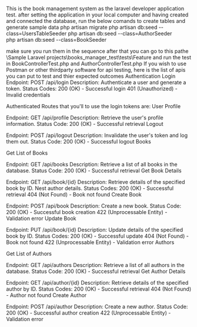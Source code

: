 This is the book management system as the laravel developer application test.
after setting the application in your local computer and having created and connected the database, run the below comands to create tables and generate sample data
php artisan migrate
 php artisan db:seed --class=UsersTableSeeder 
php artisan db:seed --class=AuthorSeeder    
php artisan db:seed --class=BookSeeder 

make sure you run them in the sequence
after that you can go to this pathe \Sample Laravel projects\books_manager_test\tests\Feature and run the test in  BookControllerTest.php and AuthorControllerTest.php
If you wish to use Postman or other thirdparty software for api testing, here is the list of apis you can put to test and thier expected outcomes
Authentication
Login
Endpoint: POST /api/login
Description: Authenticate a user and generate a token.
Status Codes:
200 (OK) - Successful login
401 (Unauthorized) - Invalid credentials

Authenticated Routes that you'll to use the login tokens are: 
User Profile

Endpoint: GET /api/profile
Description: Retrieve the user's profile information.
Status Code:
200 (OK) - Successful retrieval
Logout

Endpoint: POST /api/logout
Description: Invalidate the user's token and log them out.
Status Code:
200 (OK) - Successful logout
Books

Get List of Books

Endpoint: GET /api/books
Description: Retrieve a list of all books in the database.
Status Code:
200 (OK) - Successful retrieval
Get Book Details

Endpoint: GET /api/book/{id}
Description: Retrieve details of the specified book by ID. Nest author details.
Status Codes:
200 (OK) - Successful retrieval
404 (Not Found) - Book not found
Create Book

Endpoint: POST /api/book
Description: Create a new book.
Status Code:
200 (OK) - Successful book creation
422 (Unprocessable Entity) - Validation error
Update Book

Endpoint: PUT /api/book/{id}
Description: Update details of the specified book by ID.
Status Codes:
200 (OK) - Successful update
404 (Not Found) - Book not found
422 (Unprocessable Entity) - Validation error
Authors

Get List of Authors

Endpoint: GET /api/authors
Description: Retrieve a list of all authors in the database.
Status Code:
200 (OK) - Successful retrieval
Get Author Details

Endpoint: GET /api/author/{id}
Description: Retrieve details of the specified author by ID.
Status Codes:
200 (OK) - Successful retrieval
404 (Not Found) - Author not found
Create Author

Endpoint: POST /api/author
Description: Create a new author.
Status Code:
200 (OK) - Successful author creation
422 (Unprocessable Entity) - Validation error

 
